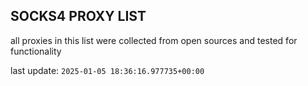 ## SOCKS4 PROXY LIST

all proxies in this list were collected from open sources and tested for functionality

last update: `2025-01-05 18:36:16.977735+00:00`